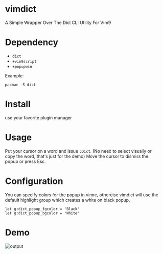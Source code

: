 # vimdict
A Simple Wrapper Over The Dict CLI Utility For Vim9

# Dependency
- `dict`
- `+vim9script`
- `+popupwin`

Example:

`pacman -S dict`

# Install
use your favorite plugin manager

# Usage
Put your cursor on a word and issue `:Dict`. (No need to select visually or copy the word, that's just for the demo) Move the cursor to dismiss the popup or press Esc.

# Configuration 
You can specify colors for the popup in vimrc, othereise vimdict will use the default highlight group which creates a white on black popup.

```
let g:dict_popup_fgcolor = 'Black'
let g:dict_popup_bgcolor = 'White'
```

# Demo
![output](https://github.com/wolandark/vimdict/assets/107309764/03e56614-14e9-4508-9872-203f612021af)

